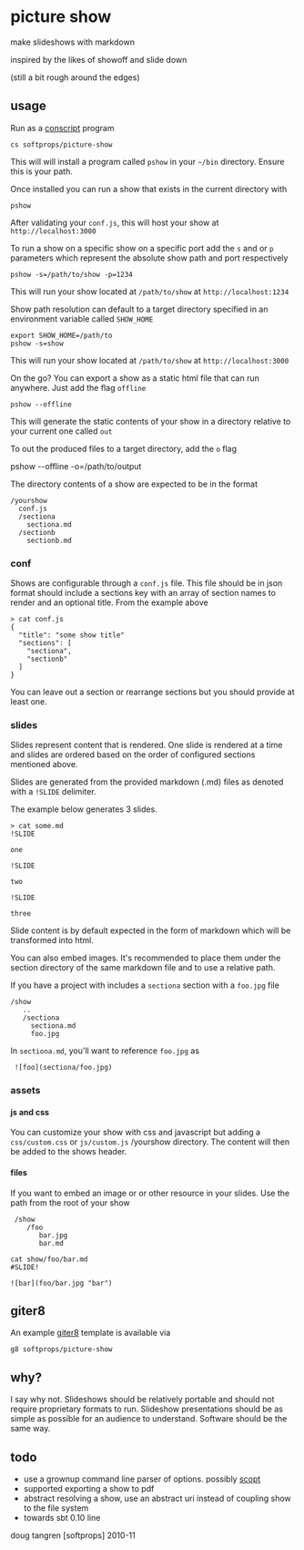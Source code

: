# picture show

make slideshows with markdown

inspired by the likes of showoff and slide down

(still a bit rough around the edges)

## usage

Run as a [conscript](https://github.com/n8han/conscript) program

    cs softprops/picture-show

This will will install a program called `pshow` in your `~/bin` directory. Ensure this is your path.

Once installed you can run a show that exists in the current directory with

    pshow

After validating your `conf.js`, this will host your show at `http://localhost:3000`

To run a show on a specific show on a specific port add the `s` and or `p` parameters which represent the absolute show path and port respectively

    pshow -s=/path/to/show -p=1234

This will run your show located at `/path/to/show` at `http://localhost:1234`

Show path resolution can default to a target directory specified in an environment variable called `SHOW_HOME`

    export SHOW_HOME=/path/to
    pshow -s=show

This will run your show located at `/path/to/show` at `http://localhost:3000`

On the go? You can export a show as a static html file that can run anywhere. Just add the flag `offline`

    pshow --offline

This will generate the static contents of your show in a directory relative to your current one called `out`

To out the produced files to a target directory, add the `o` flag

   pshow --offline -o=/path/to/output

The directory contents of a show are expected to be in the format

    /yourshow
      conf.js
      /sectiona
        sectiona.md
      /sectionb
        sectionb.md


### conf

Shows are configurable through a `conf.js` file. This file should be in json
format should include a sections key with an array of section names to render and an optional title. From the example above


    > cat conf.js
    {
      "title": "some show title"
      "sections": [
        "sectiona",
        "sectionb"
      ]
    }

You can leave out a section or rearrange sections but you should provide at least one.

### slides

Slides represent content that is rendered. One slide is rendered at a time and slides are ordered based on the order of configured sections mentioned above.

Slides are generated from the provided markdown (.md) files as denoted with
a `!SLIDE` delimiter.

The example below generates 3 slides.

    > cat some.md
    !SLIDE

    one

    !SLIDE

    two

    !SLIDE

    three

Slide content is by default expected in the form of markdown which will be transformed into html.

You can also embed images. It's recommended to place them under the section directory of the same markdown file and to use a relative path.

If you have a project with includes a `sectiona` section with a `foo.jpg` file

    /show
       ..
       /sectiona
         sectiona.md
         foo.jpg

In `sectiona.md`, you'll want to reference `foo.jpg` as

     ![foo](sectiona/foo.jpg)

### assets

#### js and css

You can customize your show with css and javascript but adding a `css/custom.css` or `js/custom.js` /yourshow directory. The content will then be added to the shows header.

#### files

If you want to embed an image or or other resource in your slides. Use the path from the root of your show

     /show
        /foo
           bar.jpg
           bar.md

    cat show/foo/bar.md
    #SLIDE!

    ![bar](foo/bar.jpg "bar")

## giter8

An example [giter8](http://github.com/n8han/giter8#readme) template is available via

    g8 softprops/picture-show

## why?

I say why not. Slideshows should be relatively portable and should not require proprietary formats to run. Slideshow presentations should be as simple as possible for an audience to understand. Software should be the same way.

## todo

* use a grownup command line parser of options. possibly [scopt](https://github.com/jstrachan/scopt)
* supported exporting a show to pdf
* abstract resolving a show, use an abstract uri instead of coupling show to the file system
* towards sbt 0.10 line

doug tangren [softprops] 2010-11
